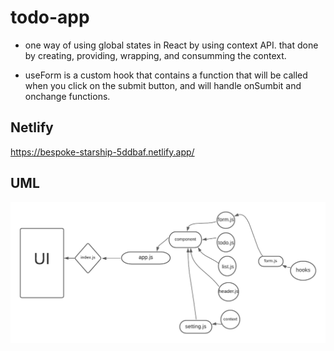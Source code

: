 # todo-app

* one way of using global states in React by using context API. that done by creating, providing, wrapping, and consumming the context.

* useForm is a custom hook that contains a function that will be called when you click on the submit button, and will handle onSumbit and onchange functions.

## Netlify

https://bespoke-starship-5ddbaf.netlify.app/

## UML

![image](./assets/lab32.png)